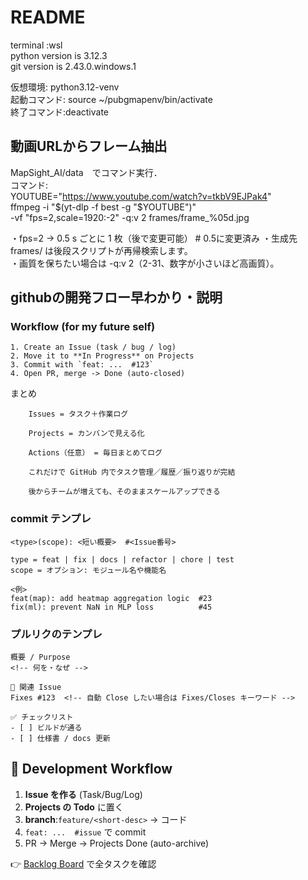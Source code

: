 # README

terminal :wsl  
python version is 3.12.3  
git version is 2.43.0.windows.1  

仮想環境: python3.12-venv  
起動コマンド: source ~/pubgmapenv/bin/activate  
終了コマンド:deactivate  

## 動画URLからフレーム抽出  

MapSight_AI/data　でコマンド実行．  
コマンド:  
YOUTUBE="<https://www.youtube.com/watch?v=tkbV9EJPak4>"  
ffmpeg -i "$(yt-dlp -f best -g "$YOUTUBE")" \
       -vf "fps=2,scale=1920:-2" -q:v 2 frames/frame_%05d.jpg  

・fps=2 → 0.5 s ごとに 1 枚（後で変更可能） # 0.5に変更済み
・生成先 frames/ は後段スクリプトが再帰検索します。  
・画質を保ちたい場合は -q:v 2（2-31、数字が小さいほど高画質）。  

## githubの開発フロー早わかり・説明

### Workflow (for my future self)

```text
1. Create an Issue (task / bug / log)
2. Move it to **In Progress** on Projects
3. Commit with `feat: ...  #123`
4. Open PR, merge -> Done (auto-closed)

```

まとめ

```text
    Issues = タスク＋作業ログ

    Projects = カンバンで見える化

    Actions（任意） = 毎日まとめてログ

    これだけで GitHub 内でタスク管理／履歴／振り返りが完結

    後からチームが増えても、そのままスケールアップできる

```

### commit テンプレ

```text
<type>(scope): <短い概要>  #<Issue番号>

type = feat | fix | docs | refactor | chore | test  
scope = オプション: モジュール名や機能名  

<例>
feat(map): add heatmap aggregation logic  #23
fix(ml): prevent NaN in MLP loss          #45
```

### プルリクのテンプレ

```text
概要 / Purpose
<!-- 何を・なぜ -->

🔗 関連 Issue
Fixes #123  <!-- 自動 Close したい場合は Fixes/Closes キーワード -->

✅ チェックリスト
- [ ] ビルドが通る
- [ ] 仕様書 / docs 更新
```

## 🌱 Development Workflow

1. **Issue を作る** (Task/Bug/Log)
2. **Projects の Todo** に置く
3. **branch**:`feature/<short-desc>` → コード
4. `feat: ...  #issue` で commit
5. PR → Merge → Projects Done (auto-archive)

👉 [Backlog Board](https://github.com/<user>/<repo>/projects/1) で全タスクを確認
